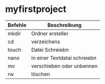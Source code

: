 # myfirstproject

| Befehle | Beschreibung|
| ------|------|
|mkdir|Ordner ersteller|
| cd | verzeichens |
|touch| Datei Schreiebn|
|nano | in einer Textdatai schreiebn |
|mv | verschieben oder unbennen|
|rw |löschen|
